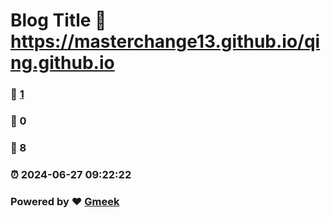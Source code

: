 # Blog Title :link: https://masterchange13.github.io/qing.github.io 
### :page_facing_up: [1](https://masterchange13.github.io/qing.github.io/tag.html) 
### :speech_balloon: 0 
### :hibiscus: 8 
### :alarm_clock: 2024-06-27 09:22:22 
### Powered by :heart: [Gmeek](https://github.com/Meekdai/Gmeek)

